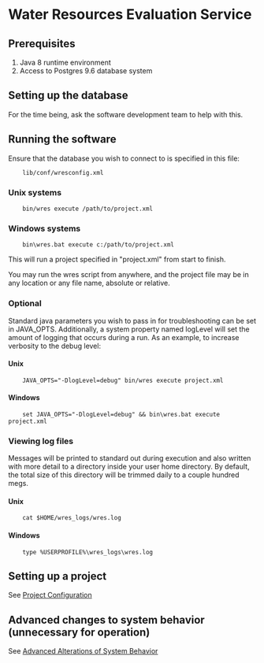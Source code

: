 # Water Resources Evaluation Service

## Prerequisites

1. Java 8 runtime environment
2. Access to Postgres 9.6 database system

## Setting up the database

For the time being, ask the software development team to help with this.

## Running the software

Ensure that the database you wish to connect to is specified in this file:

        lib/conf/wresconfig.xml

### Unix systems

        bin/wres execute /path/to/project.xml

### Windows systems

        bin\wres.bat execute c:/path/to/project.xml

This will run a project specified in "project.xml" from start to finish.

You may run the wres script from anywhere, and the project file may be in any
location or any file name, absolute or relative.

### Optional

Standard java parameters you wish to pass in for troubleshooting can be set in
JAVA_OPTS. Additionally, a system property named logLevel will set the amount
of logging that occurs during a run. As an example, to increase verbosity to
the debug level:

#### Unix

        JAVA_OPTS="-DlogLevel=debug" bin/wres execute project.xml

#### Windows

        set JAVA_OPTS="-DlogLevel=debug" && bin\wres.bat execute project.xml

### Viewing log files

Messages will be printed to standard out during execution and also written
with more detail to a directory inside your user home directory. By default,
the total size of this directory will be trimmed daily to a couple hundred megs.

#### Unix

        cat $HOME/wres_logs/wres.log

#### Windows

        type %USERPROFILE%\wres_logs\wres.log

## Setting up a project

See [Project Configuration](projectconfig.html)

## Advanced changes to system behavior (unnecessary for operation)

See [Advanced Alterations of System Behavior](advanced.html)
